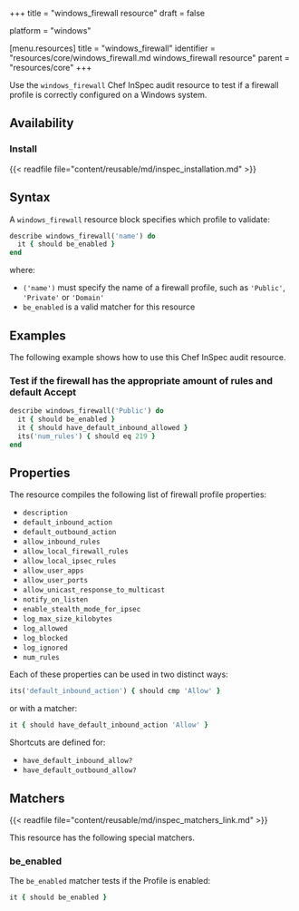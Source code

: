 +++
title = "windows_firewall resource"
draft = false

platform = "windows"

[menu.resources]
    title = "windows_firewall"
    identifier = "resources/core/windows_firewall.md windows_firewall resource"
    parent = "resources/core"
+++

Use the `windows_firewall` Chef InSpec audit resource to test if a firewall profile is correctly configured on a Windows system.

## Availability

### Install

{{< readfile file="content/reusable/md/inspec_installation.md" >}}

## Syntax

A `windows_firewall` resource block specifies which profile to validate:

```ruby
describe windows_firewall('name') do
  it { should be_enabled }
end
```

where:

* `('name')` must specify the name of a firewall profile, such as `'Public'`, `'Private'` or `'Domain'`
* `be_enabled` is a valid matcher for this resource

## Examples

The following example shows how to use this Chef InSpec audit resource.

### Test if the firewall has the appropriate amount of rules and default Accept

```ruby
describe windows_firewall('Public') do
  it { should be_enabled }
  it { should have_default_inbound_allowed }
  its('num_rules') { should eq 219 }
end
```

## Properties

The resource compiles the following list of firewall profile properties:

* `description`
* `default_inbound_action`
* `default_outbound_action`
* `allow_inbound_rules`
* `allow_local_firewall_rules`
* `allow_local_ipsec_rules`
* `allow_user_apps`
* `allow_user_ports`
* `allow_unicast_response_to_multicast`
* `notify_on_listen`
* `enable_stealth_mode_for_ipsec`
* `log_max_size_kilobytes`
* `log_allowed`
* `log_blocked`
* `log_ignored`
* `num_rules`

Each of these properties can be used in two distinct ways:

```ruby
its('default_inbound_action') { should cmp 'Allow' }
```

or with a matcher:

```ruby
it { should have_default_inbound_action 'Allow' }
```

Shortcuts are defined for:

* `have_default_inbound_allow?`
* `have_default_outbound_allow?`

## Matchers

{{< readfile file="content/reusable/md/inspec_matchers_link.md" >}}

This resource has the following special matchers.

### be_enabled

The `be_enabled` matcher tests if the Profile is enabled:

```ruby
it { should be_enabled }
```
